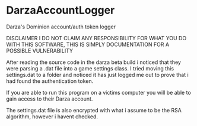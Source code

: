 # DarzaAccountLogger
Darza's Dominion account/auth token logger

DISCLAIMER I DO NOT CLAIM ANY RESPONSIBILITY FOR WHAT YOU DO WITH THIS SOFTWARE, THIS IS SIMPLY DOCUMENTATION FOR A POSSIBLE VULNERABILITY

After reading the source code in the darza beta build i noticed that they were parsing a .dat file into a game settings class. I tried moving this settings.dat
to a folder and noticed it has just logged me out to prove that i had found the authentication token.

If you are able to run this program on a victims computer you will be able to gain access to their Darza account.

The settings.dat file is also encrypted with what i assume to be the RSA algorithm, however i havent checked.
